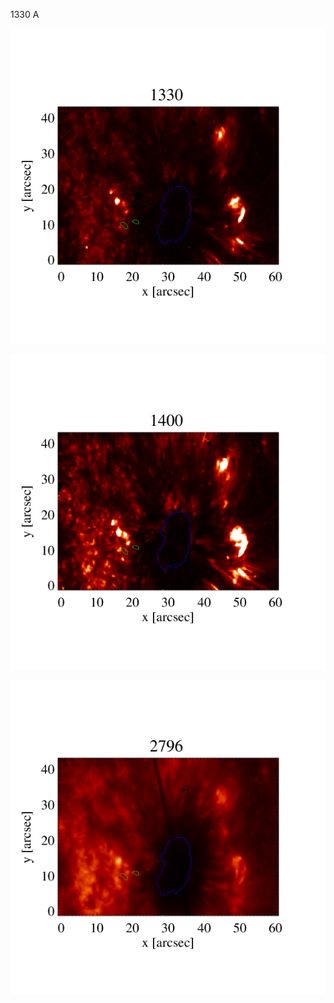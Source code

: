 1330 A

![Ir1330](https://github.com/mbenko908/Inversion/blob/eed732c9ad146fe5dfeafa1478533c5daf5251d2/IRIS/irr_1330.png)

![Ir1400](https://github.com/mbenko908/Inversion/blob/e0cb86ab47a98abd9351946059586daead9d85c8/IRIS/irr_1400.png)

![Ir2796](https://github.com/mbenko908/Inversion/blob/2b65af23e78a3ea0927785d325da6bb624873e41/IRIS/irr_2796.png)
